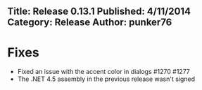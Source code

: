 Title: Release 0.13.1
Published: 4/11/2014
Category: Release
Author: punker76
---

# Fixes

- Fixed an issue with the accent color in dialogs #1270 #1277
- The .NET 4.5 assembly in the previous release wasn't signed
